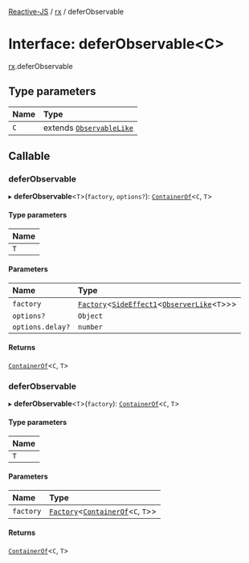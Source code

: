 [Reactive-JS](../README.md) / [rx](../modules/rx.md) / deferObservable

# Interface: deferObservable<C\>

[rx](../modules/rx.md).deferObservable

## Type parameters

| Name | Type |
| :------ | :------ |
| `C` | extends [`ObservableLike`](rx.ObservableLike.md) |

## Callable

### deferObservable

▸ **deferObservable**<`T`\>(`factory`, `options?`): [`ContainerOf`](../modules/containers.md#containerof)<`C`, `T`\>

#### Type parameters

| Name |
| :------ |
| `T` |

#### Parameters

| Name | Type |
| :------ | :------ |
| `factory` | [`Factory`](../modules/functions.md#factory)<[`SideEffect1`](../modules/functions.md#sideeffect1)<[`ObserverLike`](scheduling.ObserverLike.md)<`T`\>\>\> |
| `options?` | `Object` |
| `options.delay?` | `number` |

#### Returns

[`ContainerOf`](../modules/containers.md#containerof)<`C`, `T`\>

### deferObservable

▸ **deferObservable**<`T`\>(`factory`): [`ContainerOf`](../modules/containers.md#containerof)<`C`, `T`\>

#### Type parameters

| Name |
| :------ |
| `T` |

#### Parameters

| Name | Type |
| :------ | :------ |
| `factory` | [`Factory`](../modules/functions.md#factory)<[`ContainerOf`](../modules/containers.md#containerof)<`C`, `T`\>\> |

#### Returns

[`ContainerOf`](../modules/containers.md#containerof)<`C`, `T`\>
